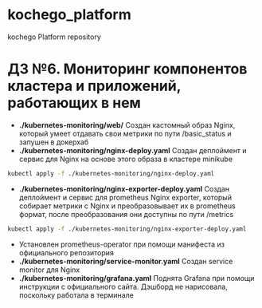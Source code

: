# kochego_platform
kochego Platform repository

# ДЗ №6. Мониторинг компонентов кластера и приложений, работающих в нем

- **./kubernetes-monitoring/web/** Создан кастомный образ Nginx, который умеет отдавать свои метрики по пути /basic_status и запушен в докерхаб
- **./kubernetes-monitoring/nginx-deploy.yaml** Создан деплоймент и сервис для Nginx на основе этого образа в кластере minikube
```bash
kubectl apply -f ./kubernetes-monitoring/nginx-deploy.yaml
```
- **./kubernetes-monitoring/nginx-exporter-deploy.yaml** Создан деплоймент и сервис для prometheus Nginx exporter, который собирает метрики с Nginx и преобразовывает их в prometheus формат, после преобразования они доступны по пути /metrics
```bash
kubectl apply -f ./kubernetes-monitoring/nginx-exporter-deploy.yaml
```
- Установлен prometheus-operator при помощи манифеста из официального репозитория
- **./kubernetes-monitoring/service-monitor.yaml** Создан service monitor для Nginx
- **./kubernetes-monitoring/grafana.yaml** Поднята Grafana при помощи инструкции с официального сайта. Дэшборд не нарисовала, поскольку работала в терминале
